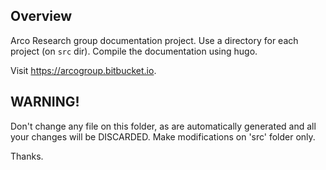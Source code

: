 ## Overview

Arco Research group documentation project. Use a directory for each project (on
`src` dir). Compile the documentation using hugo.

Visit https://arcogroup.bitbucket.io.

## WARNING!

Don't change any file on this folder, as are automatically generated
and all your changes will be DISCARDED. Make modifications on 'src'
folder only.

Thanks.

